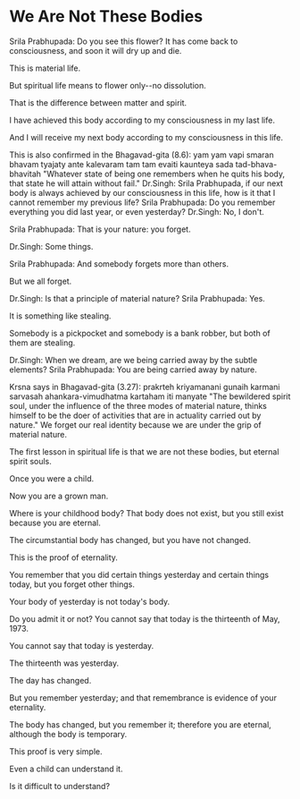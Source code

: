# We Are Not These Bodies

Srila Prabhupada: Do you see this flower? It has come back to consciousness, and soon it will dry up and die.

This is material life.

But spiritual life means to flower only--no dissolution.

That is the difference between matter and spirit.

I have achieved this body according to my consciousness in my last life.

And I will receive my next body according to my consciousness in this life.

This is also confirmed in the Bhagavad-gita (8.6): yam yam vapi smaran bhavam tyajaty ante kalevaram tam tam evaiti kaunteya sada tad-bhava-bhavitah "Whatever state of being one remembers when he quits his body, that state he will attain without fail." Dr.Singh: Srila Prabhupada, if our next body is always achieved by our consciousness in this life, how is it that I cannot remember my previous life? Srila Prabhupada: Do you remember everything you did last year, or even yesterday? Dr.Singh: No, I don't.

Srila Prabhupada: That is your nature: you forget.

Dr.Singh: Some things.

Srila Prabhupada: And somebody forgets more than others.

But we all forget.

Dr.Singh: Is that a principle of material nature? Srila Prabhupada: Yes.

It is something like stealing.

Somebody is a pickpocket and somebody is a bank robber, but both of them are stealing.

Dr.Singh: When we dream, are we being carried away by the subtle elements? Srila Prabhupada: You are being carried away by nature.

Krsna says in Bhagavad-gita (3.27): prakrteh kriyamanani gunaih karmani sarvasah ahankara-vimudhatma kartaham iti manyate "The bewildered spirit soul, under the influence of the three modes of material nature, thinks himself to be the doer of activities that are in actuality carried out by nature." We forget our real identity because we are under the grip of material nature.

The first lesson in spiritual life is that we are not these bodies, but eternal spirit souls.

Once you were a child.

Now you are a grown man.

Where is your childhood body? That body does not exist, but you still exist because you are eternal.

The circumstantial body has changed, but you have not changed.

This is the proof of eternality.

You remember that you did certain things yesterday and certain things today, but you forget other things.

Your body of yesterday is not today's body.

Do you admit it or not? You cannot say that today is the thirteenth of May, 1973.

You cannot say that today is yesterday.

The thirteenth was yesterday.

The day has changed.

But you remember yesterday; and that remembrance is evidence of your eternality.

The body has changed, but you remember it; therefore you are eternal, although the body is temporary.

This proof is very simple.

Even a child can understand it.

Is it difficult to understand?

